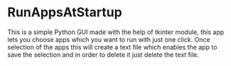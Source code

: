 # RunAppsAtStartup
This is a simple Python GUI made with the help of tkinter module, this app lets you choose apps which you want to run with just one click.
Once selection of the apps this will create a text file which enables the app to save the selection and in order to delete it  just delete the text file.

